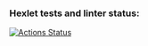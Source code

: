 ### Hexlet tests and linter status:
[![Actions Status](https://github.com/faraway10/java-project-99/actions/workflows/hexlet-check.yml/badge.svg)](https://github.com/faraway10/java-project-99/actions)